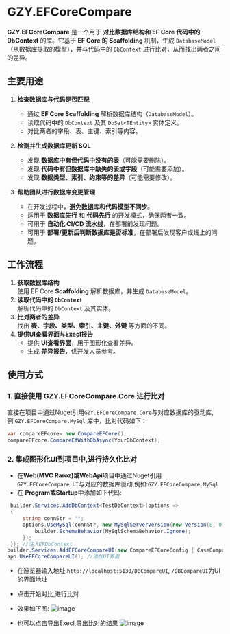# GZY.EFCoreCompare

**GZY.EFCoreCompare** 是一个用于 **对比数据库结构和 EF Core 代码中的 DbContext** 的库。它基于 **EF Core 的 Scaffolding** 机制，生成 `DatabaseModel`（从数据库提取的模型），并与代码中的 `DbContext` 进行比对，从而找出两者之间的差异。

## 主要用途
1. **检查数据库与代码是否匹配**  
   - 通过 **EF Core Scaffolding** 解析数据库结构（`DatabaseModel`）。  
   - 读取代码中的 `DbContext` 及其 `DbSet<TEntity>` 实体定义。  
   - 对比两者的字段、表、主键、索引等内容。  

2. **检测并生成数据库更新 SQL**  
   - 发现 **数据库中有但代码中没有的表**（可能需要删除）。  
   - 发现 **代码中有但数据库中缺失的表或字段**（可能需要添加）。  
   - 发现 **数据类型、索引、约束等的差异**（可能需要修改）。

3. **帮助团队进行数据库变更管理**  
   - 在开发过程中，**避免数据库和代码模型不同步**。  
   - 适用于 **数据库先行** 和 **代码先行** 的开发模式，确保两者一致。  
   - 可用于 **自动化 CI/CD 流水线**，在部署前发现问题。
   - 可用于 **部署/更新后判断数据库是否标准**，在部署后发现客户或线上的问题。

## 工作流程
1. **获取数据库结构**  
   使用 EF Core **Scaffolding** 解析数据库，并生成 `DatabaseModel`。  
2. **读取代码中的 `DbContext`**  
   解析代码中的 `DbContext` 及其实体。  
3. **比对两者的差异**  
   找出 **表、字段、类型、索引、主键、外键** 等方面的不同。  
4. **提供UI查看界面与Execl报告**  
   - 提供 **UI查看界面**，用于图形化查看差异。  
   - 生成 **差异报告**，供开发人员参考。
  
## 使用方式
### **1. 直接使用 GZY.EFCoreCompare.Core 进行比对**
直接在项目中通过Nuget引用`GZY.EFCoreCompare.Core`与对应数据库的驱动库,例:`GZY.EFCoreCompare.MySql` 库中，比对代码如下：
```csharp
var compareEFcore= new CompareEFCore();
compareEFcore.CompareEfWithDbAsync(YourDbContext);
```
### **2. 集成图形化UI到项目中,进行持久化比对**
- 在**Web(MVC Raroz)或WebApi**项目中通过Nuget引用`GZY.EFCoreCompare.UI`与对应的数据库驱动,例如:`GZY.EFCoreCompare.MySql` 
- 在 **Program或Startup**中添加如下代码:
```csharp
 builder.Services.AddDbContext<TestDbContext>(options =>
 {
     string connStr = "";
     options.UseMySql(connStr, new MySqlServerVersion(new Version(8, 0, 20)), builder => {
         builder.SchemaBehavior(MySqlSchemaBehavior.Ignore);
     });
 }); //注入EFDbContext
builder.Services.AddEFCoreCompareUI(new CompareEFCoreConfig { CaseComparer=StringComparer.CurrentCultureIgnoreCase}); //需放在AddDbContext之后
app.UseEFCoreCompareUI(); //添加UI界面
```
- 在游览器输入地址:```http://localhost:5130/DBCompareUI```, ```/DBCompareUI```为UI的界面地址
- 点击开始对比,进行比对
- 效果如下图:
  ![image](https://github.com/user-attachments/assets/fe53ac85-2a78-4314-aee8-22243465f9ad)

- 也可以点击导出Execl,导出比对的结果
  ![image](https://github.com/user-attachments/assets/53431641-50e3-4b09-8b3e-5c544b834c71)

  

